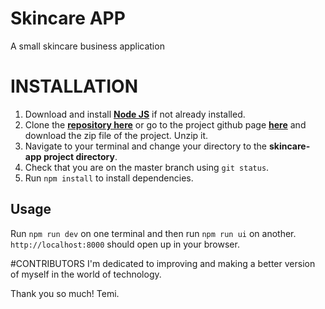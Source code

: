 # Skincare APP

A small skincare business application

# INSTALLATION

1. Download and install [**Node JS**](https://nodejs.org/en/) if not already installed.
2. Clone the [**repository here**](https://github.com/TemiAfikode/SKINCARE-APP.git) or go to the project github page [**here**](https://github.com/TemiAfikode/SKINCARE-APP) and download the zip file of the project. Unzip it.
3. Navigate to your terminal and change your directory to the **skincare-app project directory**.
4. Check that you are on the master branch using `git status`.
5. Run `npm install` to install dependencies.

## Usage

Run `npm run dev` on one terminal and then run `npm run ui` on another.
`http://localhost:8000` should open up in your browser.

#CONTRIBUTORS
I'm dedicated to improving and making a better version of myself in the world of technology.

Thank you so much!
Temi.
